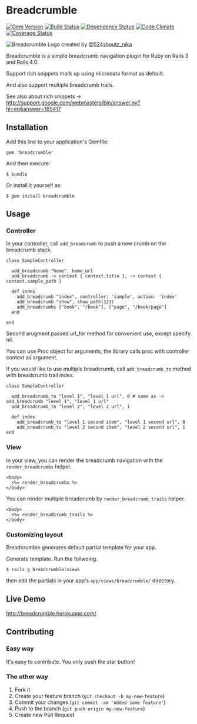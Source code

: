 # Breadcrumble

[![Gem Version](https://badge.fury.io/rb/breadcrumble.png)](http://badge.fury.io/rb/breadcrumble)
[![Build Status](https://secure.travis-ci.org/ma2gedev/breadcrumble.png?branch=master)](http://travis-ci.org/ma2gedev/breadcrumble)
[![Dependency Status](https://gemnasium.com/ma2gedev/breadcrumble.png)](https://gemnasium.com/ma2gedev/breadcrumble)
[![Code Climate](https://codeclimate.com/github/ma2gedev/breadcrumble.png)](https://codeclimate.com/github/ma2gedev/breadcrumble)
[![Coverage Status](https://coveralls.io/repos/ma2gedev/breadcrumble/badge.png)](https://coveralls.io/r/ma2gedev/breadcrumble)

![Breadcrumble Logo](http://ma2gedev.github.io/breadcrumble/images/logo_s.png)
created by [@524shoutz_nika](https://twitter.com/524shoutz_nika)

Breadcrumble is a simple breadcrumb navigation plugin for Ruby on Rails 3 and Rails 4.0.

Support rich snippets mark up using microdata format as default.

And also support multiple breadcrumb trails.

See also about rich snippets -> <http://support.google.com/webmasters/bin/answer.py?hl=en&answer=185417>

## Installation

Add this line to your application's Gemfile:

    gem 'breadcrumble'

And then execute:

    $ bundle

Or install it yourself as:

    $ gem install breadcrumble

## Usage
### Controller
In your controller, call `add_breadcrumb` to push a new crumb on the breadcrumb stack.

    class SampleController
    
      add_breadcrumb "home", home_url
      add_breadcrumb -> context { context.title }, -> context { context.sample_path }
      
      def index
        add_breadcrumb "index", controller: 'sample', action: 'index'
        add_breadcrumb "show", show_path(123)
        add_breadcrumbs ["book", "/book"], ["page", "/book/page"]
      end
    
    end

Second arugment passed url_for method for convenient use, except specify nil.

You can use Proc object for arguments, the library calls proc with controller context as argument.

If you would like to use multiple breadcrumb, call `add_breadcrumb_to` method with breadcrumb trail index.

    class SampleController
    
      add_breadcrumb_to "level 1", "level 1 url", 0 # same as -> add_breadcrumb "level 1", "level 1 url"
      add_breadcrumb_to "level 2", "level 2 url", 1
    
      def index
        add_breadcrumb_to "level 1 second item", "level 1 second url", 0
        add_breadcrumb_to "level 2 second item", "level 2 second url", 1
    end

### View
In your view, you can render the breadcrumb navigation with the `render_breadcrumbs` helper.

    <body>
      <%= render_breadcrumbs %>
    </body>

You can render multiple breadcrumb by `render_breadcrumb_trails` helper.

    <body>
      <%= render_breadcrumb_trails %>
    </body>

### Customizing layout
Breadcrumble generates default partial template for your app.

Generate template. Run the follwoing.

    $ rails g breadcrumble:views

then edit the partials in your app's `app/views/breadcrumble/` directory.

## Live Demo
<http://breadcrumble.herokuapp.com/>

## Contributing

### Easy way
It's easy to contribute. You only push the star button!

### The other way

1. Fork it
2. Create your feature branch (`git checkout -b my-new-feature`)
3. Commit your changes (`git commit -am 'Added some feature'`)
4. Push to the branch (`git push origin my-new-feature`)
5. Create new Pull Request
